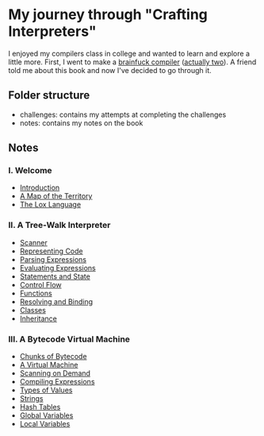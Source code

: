 # My journey through "Crafting Interpreters"

I enjoyed my compilers class in college and wanted to learn and explore a little more. First, I went to make a [brainfuck compiler](https://github.com/EdSwordsmith/brainfuck) ([actually two](https://github.com/EdSwordsmith/brainfuck_rs)). A friend told me about this book and now I've decided to go through it.

## Folder structure
- challenges: contains my attempts at completing the challenges
- notes: contains my notes on the book

## Notes
### I. Welcome
- [Introduction](notes/01_introduction.md)
- [A Map of the Territory](notes/02_a_map_of_the_territory.md)
- [The Lox Language](notes/03_the_lox_language.md)
### II. A Tree-Walk Interpreter
- [Scanner](notes/04_scanner.md)
- [Representing Code](notes/05_representing_code.md)
- [Parsing Expressions](notes/06_parsing_expressions.md)
- [Evaluating Expressions](notes/07_evaluating_expressions.md)
- [Statements and State](notes/08_statements_and_state.md)
- [Control Flow](notes/09_control_flow.md)
- [Functions](notes/10_functions.md)
- [Resolving and Binding](notes/11_resolving_and_binding.md)
- [Classes](notes/12_classes.md)
- [Inheritance](notes/13_inheritance.md)
### III. A Bytecode Virtual Machine
- [Chunks of Bytecode](notes/14_chunks_of_bytecode.md)
- [A Virtual Machine](notes/15_a_virtual_machine.md)
- [Scanning on Demand](notes/16_scanning_on_demand.md)
- [Compiling Expressions](notes/17_compiling_expressions.md)
- [Types of Values](notes/18_types_of_values.md)
- [Strings](notes/19_strings.md)
- [Hash Tables](notes/20_hash_tables.md)
- [Global Variables](notes/21_global_variables.md)
- [Local Variables](notes/22_local_variables.md)
